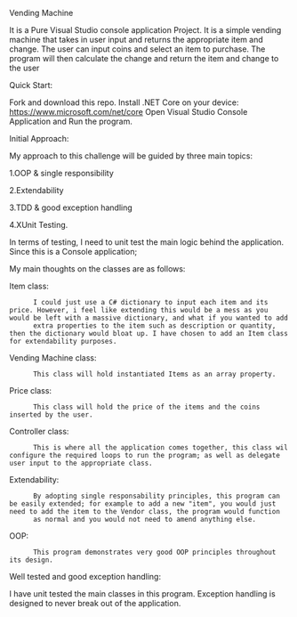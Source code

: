 Vending Machine

It is a Pure Visual Studio console application Project. 
It is a simple vending machine that takes in user input and returns the appropriate item and change. The user can input coins and select an item to purchase. 
The program will then calculate the change and return the item and change to the user

Quick Start:

Fork and download this repo.
Install .NET Core on your device: https://www.microsoft.com/net/core
Open Visual Studio Console Application and Run the program.

Initial Approach:

My approach to this challenge will be guided by three main topics:

1.OOP & single responsibility

2.Extendability

3.TDD & good exception handling

4.XUnit Testing.


In terms of testing, I need to unit test the main logic behind the application. Since this is a Console application;


My main thoughts on the classes are as follows:


Item class:

          I could just use a C# dictionary to input each item and its price. However, i feel like extending this would be a mess as you would be left with a massive dictionary, and what if you wanted to add 
          extra properties to the item such as description or quantity, then the dictionary would bloat up. I have chosen to add an Item class for extendability purposes.

Vending Machine class:

          This class will hold instantiated Items as an array property.

Price class:

          This class will hold the price of the items and the coins inserted by the user.

Controller class:

          This is where all the application comes together, this class wil configure the required loops to run the program; as well as delegate user input to the appropriate class.


Extendability:

          By adopting single responsability principles, this program can be easily extended; for example to add a new "item", you would just need to add the item to the Vendor class, the program would function 
          as normal and you would not need to amend anything else.

OOP:

          This program demonstrates very good OOP principles throughout its design.

Well tested and good exception handling:

I have unit tested the main classes in this program. Exception handling is designed to never break out of the application.

